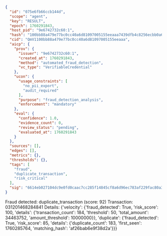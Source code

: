 ```json
{
  "id": "075e6fb66ccb144d",
  "scope": "agent",
  "key": "RESULT",
  "epoch": 1760291843,
  "host_pid": "9e6742732c60:1",
  "hash": "100bb88a479e77bc0cc40a6d81097005155eeaaa7439dfb4c8256ecbb0a61ba7",
  "cid": "QmV1100bb88a479e77bc0cc40a6d81097005155eeaaa",
  "aicp": {
    "prov": {
      "issuer": "9e6742732c60:1",
      "created_at": 1760291843,
      "method": "automated_fraud_detection",
      "vc_type": "VerifiableCredential"
    },
    "ucon": {
      "usage_constraints": [
        "no_pii_export",
        "audit_required"
      ],
      "purpose": "fraud_detection_analysis",
      "enforcement": "mandatory"
    },
    "eval": {
      "confidence": 1.0,
      "evidence_count": 0,
      "review_status": "pending",
      "evaluated_at": 1760291843
    }
  },
  "sources": [],
  "edges": [],
  "metrics": {},
  "thresholds": {},
  "tags": [
    "fraud",
    "duplicate_transaction",
    "risk_critical"
  ],
  "sig": "6614eb027104dc9e0fd0caac7cc285f14845cf8a6d96ec783af229fac80a34c9"
}
```

Fraud detected: duplicate_transaction (score: 92)
Transaction: 031201468284841
Details: {'velocity': {'fraud_detected': True, 'risk_score': 100, 'details': {'transaction_count': 184, 'threshold': 50, 'total_amount': 34463752, 'amount_threshold': 10000000}}, 'duplicate': {'fraud_detected': True, 'risk_score': 85, 'details': {'duplicate_count': 183, 'first_seen': 1760285764, 'matching_hash': 'af26bab6e9f38d2a'}}}